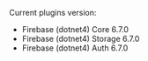 Current plugins version: 
- Firebase (dotnet4) Core 6.7.0
- Firebase (dotnet4) Storage 6.7.0
- Firebase (dotnet4) Auth 6.7.0